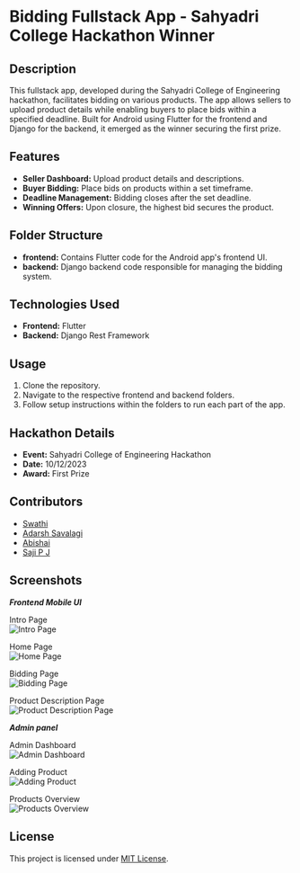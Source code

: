 # Bidding Fullstack App - Sahyadri College Hackathon Winner

## Description
This fullstack app, developed during the Sahyadri College of Engineering hackathon, facilitates bidding on various products. The app allows sellers to upload product details while enabling buyers to place bids within a specified deadline. Built for Android using Flutter for the frontend and Django for the backend, it emerged as the winner securing the first prize.

## Features
- **Seller Dashboard:** Upload product details and descriptions.
- **Buyer Bidding:** Place bids on products within a set timeframe.
- **Deadline Management:** Bidding closes after the set deadline.
- **Winning Offers:** Upon closure, the highest bid secures the product.

## Folder Structure
- **frontend:** Contains Flutter code for the Android app's frontend UI.
- **backend:** Django backend code responsible for managing the bidding system.

## Technologies Used
- **Frontend:** Flutter
- **Backend:** Django Rest Framework

## Usage
1. Clone the repository.
2. Navigate to the respective frontend and backend folders.
3. Follow setup instructions within the folders to run each part of the app.

## Hackathon Details
- **Event:** Sahyadri College of Engineering Hackathon
- **Date:** 10/12/2023
- **Award:** First Prize

## Contributors
- [Swathi](https://github.com/SwathiSherigar)
- [Adarsh Savalagi](https://github.com/AdarshSavalagi)
- [Abishai](https://github.com/abishaikanhiram)
- [Saji P J]()
## Screenshots 
***Frontend Mobile UI***

Intro Page  
![Intro Page](Screenshots/IntroPage.jpg)

Home Page  
![Home Page](Screenshots/HomePage.jpg)

Bidding Page  
![Bidding Page](Screenshots/BiddingPage.jpg)

Product Description Page  
![Product Description Page](Screenshots/ProductDescriptionPage.jpg)

***Admin panel***

Admin Dashboard  
![Admin Dashboard](Screenshots/AdminDashboard.png)

Adding Product  
![Adding Product](Screenshots/AddingProduct.png)

Products Overview  
![Products Overview](Screenshots/ProductsOverview.png)



## License
This project is licensed under [MIT License](LICENSE).

